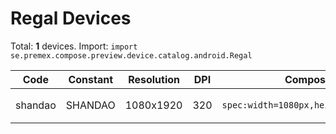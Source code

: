 # Regal Devices

Total: **1** devices. Import: `import se.premex.compose.preview.device.catalog.android.Regal`

| Code | Constant | Resolution | DPI | Compose Spec | Preview Usage |
|------|----------|------------|-----|-------------|---------------|
| shandao | SHANDAO | 1080x1920 | 320 | `spec:width=1080px,height=1920px,dpi=320` | `@Preview(device = Regal.SHANDAO)` |

<!-- Generated automatically. Do not edit manually. -->
